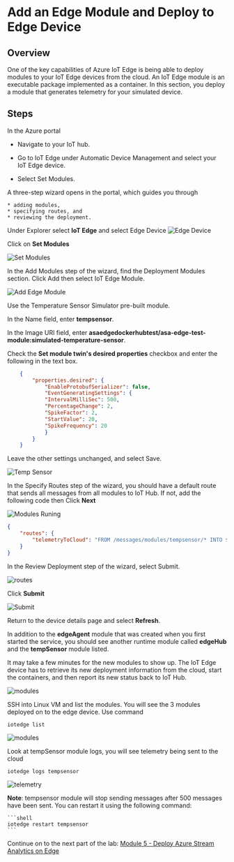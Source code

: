 # Add an Edge Module and Deploy to Edge Device

## Overview

One of the key capabilities of Azure IoT Edge is being able to deploy modules to your IoT Edge devices from the cloud. An IoT Edge module is an executable package implemented as a container. In this section, you deploy a module that generates telemetry for your simulated device.

## Steps

In the Azure portal

* Navigate to your IoT hub.

* Go to IoT Edge under Automatic Device Management and select your IoT Edge device.

* Select Set Modules.
  
A three-step wizard opens in the portal, which guides you through

    * adding modules,
    * specifying routes, and
    * reviewing the deployment.

Under Explorer select **IoT Edge** and select Edge Device
![Edge Device](images/01_iot_edge_device.png)

Click on **Set Modules**

![Set Modules](images/02_iot_edge_set_modules.png)

In the Add Modules step of the wizard, find the Deployment Modules section. Click Add then select IoT Edge Module.

![Add Edge Module](images/03_edge_module.png)

Use the Temperature Sensor Simulator pre-built module.

In the Name field, enter **tempsensor**.

In the Image URI field, enter **asaedgedockerhubtest/asa-edge-test-module:simulated-temperature-sensor**.

Check the **Set module twin's desired properties** checkbox and enter the following in the text box.

```json
    {
        "properties.desired": {
            "EnableProtobufSerializer": false,
            "EventGeneratingSettings": {
            "IntervalMilliSec": 500,
            "PercentageChange": 2,
            "SpikeFactor": 2,
            "StartValue": 20,
            "SpikeFrequency": 20
            }
        }
    }
```
Leave the other settings unchanged, and select Save.


![Temp Sensor](images/tempsensor-module.png)

In the Specify Routes step of the wizard, you should have a default route that sends all messages from all modules to IoT Hub. If not, add the following code then Click **Next**

![Modules Runing](images/05_edge_module_running.png)

```json
{
    "routes": {
        "telemetryToCloud": "FROM /messages/modules/tempsensor/* INTO $upstream"
    }
}
```

In the Review Deployment step of the wizard, select Submit.

![routes](images/module-route.png)

Click **Submit**

![Submit](images/07_edge_module_submit.png)

Return to the device details page and select **Refresh**.

In addition to the **edgeAgent** module that was created when you first started the service, you should see another runtime module called **edgeHub** and the **tempSensor** module listed.

It may take a few minutes for the new modules to show up. The IoT Edge device has to retrieve its new deployment information from the cloud, start the containers, and then report its new status back to IoT Hub.

![modules](images/08_edge_module_deployed.png)

SSH into Linux VM and list the modules. You will see the 3 modules deployed on to the edge device. Use command

```linux
iotedge list
```

![modules](images/09_edge_deployed_modules.png)

Look at tempSensor module logs, you will see telemetry being sent to the cloud

```linux
iotedge logs tempsensor
```

![telemetry](images/10_edge_telemetry.png)

 **Note**: tempsensor module will stop sending messages after 500 messages have been sent. You can restart it using the following command:

    ```shell
    iotedge restart tempsensor
    ```

Continue on to the next part of the lab: [Module 5 - Deploy Azure Stream Analytics on Edge](https://hellotechie.github.io/azureiotedgelab/streamanalytics/)
